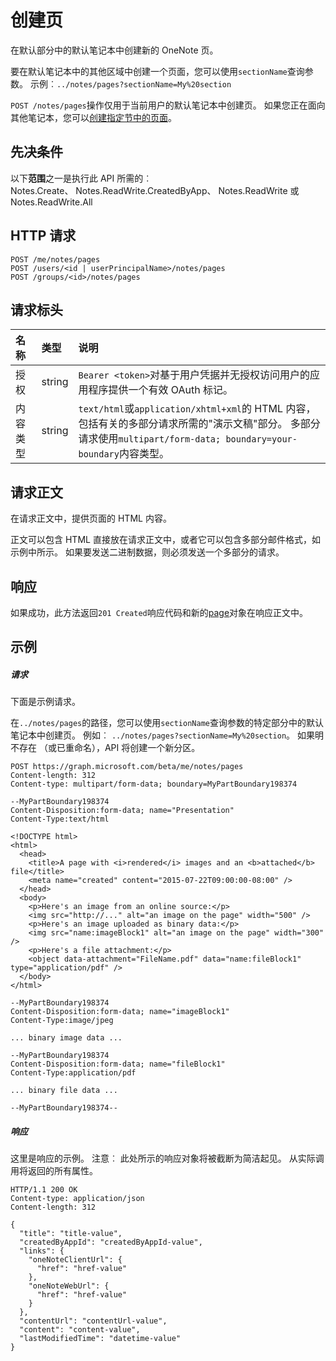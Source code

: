 # <a name="create-page"></a>创建页

在默认部分中的默认笔记本中创建新的 OneNote 页。

要在默认笔记本中的其他区域中创建一个页面，您可以使用`sectionName`查询参数。  示例︰`../notes/pages?sectionName=My%20section`

`POST /notes/pages`操作仅用于当前用户的默认笔记本中创建页。 如果您正在面向其他笔记本，您可以[创建指定节中的页面](../api/section_post_pages.md)。           
## <a name="prerequisites"></a>先决条件
以下**范围**之一是执行此 API 所需的︰  
Notes.Create、 Notes.ReadWrite.CreatedByApp、 Notes.ReadWrite 或 Notes.ReadWrite.All
## <a name="http-request"></a>HTTP 请求
<!-- { "blockType": "ignored" } -->

```http
POST /me/notes/pages
POST /users/<id | userPrincipalName>/notes/pages
POST /groups/<id>/notes/pages
```

## <a name="request-headers"></a>请求标头  
| 名称       | 类型 | 说明|
|:---------------|:--------|:----------|
| 授权  | string  | `Bearer <token>`对基于用户凭据并无授权访问用户的应用程序提供一个有效 OAuth 标记。 |
| 内容类型 | string | `text/html`或`application/xhtml+xml`的 HTML 内容，包括有关的多部分请求所需的"演示文稿"部分。 多部分请求使用`multipart/form-data; boundary=your-boundary`内容类型。 |

## <a name="request-body"></a>请求正文
在请求正文中，提供页面的 HTML 内容。

正文可以包含 HTML 直接放在请求正文中，或者它可以包含多部分邮件格式，如示例中所示。 如果要发送二进制数据，则必须发送一个多部分的请求。

## <a name="response"></a>响应
如果成功，此方法返回`201 Created`响应代码和新的[page](../resources/page.md)对象在响应正文中。

## <a name="example"></a>示例
##### <a name="request"></a>请求
下面是示例请求。

在`../notes/pages`的路径，您可以使用`sectionName`查询参数的特定部分中的默认笔记本中创建页。 例如︰ `../notes/pages?sectionName=My%20section`。 如果明不存在 （或已重命名），API 将创建一个新分区。

<!-- { "blockType": "ignored" } -->
```http
POST https://graph.microsoft.com/beta/me/notes/pages
Content-length: 312
Content-type: multipart/form-data; boundary=MyPartBoundary198374

--MyPartBoundary198374
Content-Disposition:form-data; name="Presentation"
Content-Type:text/html

<!DOCTYPE html>
<html>
  <head>
    <title>A page with <i>rendered</i> images and an <b>attached</b> file</title>
    <meta name="created" content="2015-07-22T09:00:00-08:00" />
  </head>
  <body>
    <p>Here's an image from an online source:</p>
    <img src="http://..." alt="an image on the page" width="500" />
    <p>Here's an image uploaded as binary data:</p>
    <img src="name:imageBlock1" alt="an image on the page" width="300" />
    <p>Here's a file attachment:</p>
    <object data-attachment="FileName.pdf" data="name:fileBlock1" type="application/pdf" />
  </body>
</html>

--MyPartBoundary198374
Content-Disposition:form-data; name="imageBlock1"
Content-Type:image/jpeg

... binary image data ...

--MyPartBoundary198374
Content-Disposition:form-data; name="fileBlock1"
Content-Type:application/pdf

... binary file data ...

--MyPartBoundary198374--
```
##### <a name="response"></a>响应
这里是响应的示例。 注意︰ 此处所示的响应对象将被截断为简洁起见。 从实际调用将返回的所有属性。
<!-- { "blockType": "ignored" } -->
```http
HTTP/1.1 200 OK
Content-type: application/json
Content-length: 312

{
  "title": "title-value",
  "createdByAppId": "createdByAppId-value",
  "links": {
    "oneNoteClientUrl": {
      "href": "href-value"
    },
    "oneNoteWebUrl": {
      "href": "href-value"
    }
  },
  "contentUrl": "contentUrl-value",
  "content": "content-value",
  "lastModifiedTime": "datetime-value"
}
```

<!-- uuid: 8fcb5dbc-d5aa-4681-8e31-b001d5168d79
2015-10-25 14:57:30 UTC -->
<!-- {
  "type": "#page.annotation",
  "description": "Create Page",
  "keywords": "",
  "section": "documentation",
  "tocPath": ""
}-->